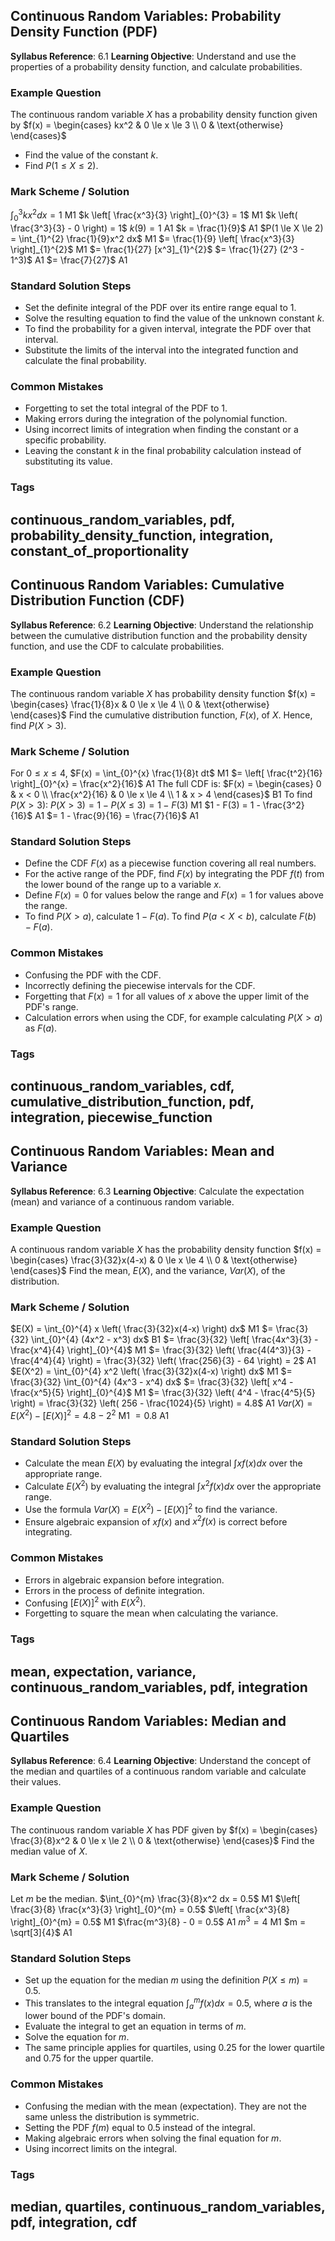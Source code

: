 ## Continuous Random Variables: Probability Density Function (PDF)
**Syllabus Reference**: 6.1
**Learning Objective**: Understand and use the properties of a probability density function, and calculate probabilities.
### Example Question
The continuous random variable $X$ has a probability density function given by
$f(x) = \begin{cases} kx^2 & 0 \le x \le 3 \\ 0 & \text{otherwise} \end{cases}$
- Find the value of the constant $k$.
- Find $P(1 \le X \le 2)$.
### Mark Scheme / Solution
$\int_{0}^{3} kx^2 dx = 1$ M1
$k \left[ \frac{x^3}{3} \right]_{0}^{3} = 1$ M1
$k \left( \frac{3^3}{3} - 0 \right) = 1$
$k(9) = 1$ A1
$k = \frac{1}{9}$ A1
$P(1 \le X \le 2) = \int_{1}^{2} \frac{1}{9}x^2 dx$ M1
$= \frac{1}{9} \left[ \frac{x^3}{3} \right]_{1}^{2}$ M1
$= \frac{1}{27} [x^3]_{1}^{2}$
$= \frac{1}{27} (2^3 - 1^3)$ A1
$= \frac{7}{27}$ A1
### Standard Solution Steps
- Set the definite integral of the PDF over its entire range equal to 1.
- Solve the resulting equation to find the value of the unknown constant $k$.
- To find the probability for a given interval, integrate the PDF over that interval.
- Substitute the limits of the interval into the integrated function and calculate the final probability.
### Common Mistakes
- Forgetting to set the total integral of the PDF to 1.
- Making errors during the integration of the polynomial function.
- Using incorrect limits of integration when finding the constant or a specific probability.
- Leaving the constant $k$ in the final probability calculation instead of substituting its value.
### Tags
continuous_random_variables, pdf, probability_density_function, integration, constant_of_proportionality
---
## Continuous Random Variables: Cumulative Distribution Function (CDF)
**Syllabus Reference**: 6.2
**Learning Objective**: Understand the relationship between the cumulative distribution function and the probability density function, and use the CDF to calculate probabilities.
### Example Question
The continuous random variable $X$ has probability density function
$f(x) = \begin{cases} \frac{1}{8}x & 0 \le x \le 4 \\ 0 & \text{otherwise} \end{cases}$
Find the cumulative distribution function, $F(x)$, of $X$.
Hence, find $P(X > 3)$.
### Mark Scheme / Solution
For $0 \le x \le 4$, $F(x) = \int_{0}^{x} \frac{1}{8}t dt$ M1
$= \left[ \frac{t^2}{16} \right]_{0}^{x} = \frac{x^2}{16}$ A1
The full CDF is:
$F(x) = \begin{cases} 0 & x < 0 \\ \frac{x^2}{16} & 0 \le x \le 4 \\ 1 & x > 4 \end{cases}$ B1
To find $P(X > 3)$:
$P(X > 3) = 1 - P(X \le 3) = 1 - F(3)$ M1
$1 - F(3) = 1 - \frac{3^2}{16}$ A1
$= 1 - \frac{9}{16} = \frac{7}{16}$ A1
### Standard Solution Steps
- Define the CDF $F(x)$ as a piecewise function covering all real numbers.
- For the active range of the PDF, find $F(x)$ by integrating the PDF $f(t)$ from the lower bound of the range up to a variable $x$.
- Define $F(x) = 0$ for values below the range and $F(x) = 1$ for values above the range.
- To find $P(X > a)$, calculate $1 - F(a)$. To find $P(a < X < b)$, calculate $F(b) - F(a)$.
### Common Mistakes
- Confusing the PDF with the CDF.
- Incorrectly defining the piecewise intervals for the CDF.
- Forgetting that $F(x) = 1$ for all values of $x$ above the upper limit of the PDF's range.
- Calculation errors when using the CDF, for example calculating $P(X > a)$ as $F(a)$.
### Tags
continuous_random_variables, cdf, cumulative_distribution_function, pdf, integration, piecewise_function
---
## Continuous Random Variables: Mean and Variance
**Syllabus Reference**: 6.3
**Learning Objective**: Calculate the expectation (mean) and variance of a continuous random variable.
### Example Question
A continuous random variable $X$ has the probability density function
$f(x) = \begin{cases} \frac{3}{32}x(4-x) & 0 \le x \le 4 \\ 0 & \text{otherwise} \end{cases}$
Find the mean, $E(X)$, and the variance, $Var(X)$, of the distribution.
### Mark Scheme / Solution
$E(X) = \int_{0}^{4} x \left( \frac{3}{32}x(4-x) \right) dx$ M1
$= \frac{3}{32} \int_{0}^{4} (4x^2 - x^3) dx$ B1
$= \frac{3}{32} \left[ \frac{4x^3}{3} - \frac{x^4}{4} \right]_{0}^{4}$ M1
$= \frac{3}{32} \left( \frac{4(4^3)}{3} - \frac{4^4}{4} \right) = \frac{3}{32} \left( \frac{256}{3} - 64 \right) = 2$ A1
$E(X^2) = \int_{0}^{4} x^2 \left( \frac{3}{32}x(4-x) \right) dx$ M1
$= \frac{3}{32} \int_{0}^{4} (4x^3 - x^4) dx$
$= \frac{3}{32} \left[ x^4 - \frac{x^5}{5} \right]_{0}^{4}$ M1
$= \frac{3}{32} \left( 4^4 - \frac{4^5}{5} \right) = \frac{3}{32} \left( 256 - \frac{1024}{5} \right) = 4.8$ A1
$Var(X) = E(X^2) - [E(X)]^2 = 4.8 - 2^2$ M1
$= 0.8$ A1
### Standard Solution Steps
- Calculate the mean $E(X)$ by evaluating the integral $\int x f(x) dx$ over the appropriate range.
- Calculate $E(X^2)$ by evaluating the integral $\int x^2 f(x) dx$ over the appropriate range.
- Use the formula $Var(X) = E(X^2) - [E(X)]^2$ to find the variance.
- Ensure algebraic expansion of $x f(x)$ and $x^2 f(x)$ is correct before integrating.
### Common Mistakes
- Errors in algebraic expansion before integration.
- Errors in the process of definite integration.
- Confusing $[E(X)]^2$ with $E(X^2)$.
- Forgetting to square the mean when calculating the variance.
### Tags
mean, expectation, variance, continuous_random_variables, pdf, integration
---
## Continuous Random Variables: Median and Quartiles
**Syllabus Reference**: 6.4
**Learning Objective**: Understand the concept of the median and quartiles of a continuous random variable and calculate their values.
### Example Question
The continuous random variable $X$ has PDF given by
$f(x) = \begin{cases} \frac{3}{8}x^2 & 0 \le x \le 2 \\ 0 & \text{otherwise} \end{cases}$
Find the median value of $X$.
### Mark Scheme / Solution
Let $m$ be the median.
$\int_{0}^{m} \frac{3}{8}x^2 dx = 0.5$ M1
$\left[ \frac{3}{8} \frac{x^3}{3} \right]_{0}^{m} = 0.5$
$\left[ \frac{x^3}{8} \right]_{0}^{m} = 0.5$ M1
$\frac{m^3}{8} - 0 = 0.5$ A1
$m^3 = 4$ M1
$m = \sqrt[3]{4}$ A1
### Standard Solution Steps
- Set up the equation for the median $m$ using the definition $P(X \le m) = 0.5$.
- This translates to the integral equation $\int_{a}^{m} f(x) dx = 0.5$, where $a$ is the lower bound of the PDF's domain.
- Evaluate the integral to get an equation in terms of $m$.
- Solve the equation for $m$.
- The same principle applies for quartiles, using 0.25 for the lower quartile and 0.75 for the upper quartile.
### Common Mistakes
- Confusing the median with the mean (expectation). They are not the same unless the distribution is symmetric.
- Setting the PDF $f(m)$ equal to 0.5 instead of the integral.
- Making algebraic errors when solving the final equation for $m$.
- Using incorrect limits on the integral.
### Tags
median, quartiles, continuous_random_variables, pdf, integration, cdf
---